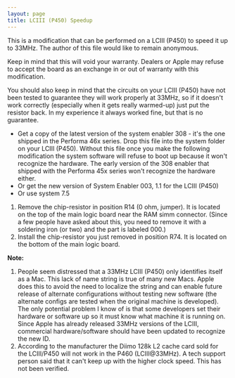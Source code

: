 ```yaml
---
layout: page
title: LCIII (P450) Speedup
---
```


This is a modification that can be performed on a LCIII (P450) to speed it up to 33MHz. The author of this file would like to remain anonymous. 

Keep in mind that this will void your warranty. Dealers or Apple may refuse to accept the board as an exchange in or out of warranty with this modification.

You should also keep in mind that the circuits on your LCIII (P450) have not been tested to guarantee they will work properly at 33MHz, so if it doesn't work correctly (especially when it gets really warmed-up) just put the resistor back. In my experience it always worked fine, but that is no guarantee.

* Get a copy of the latest version of the system enabler 308 - it's the one shipped in the Performa 46x series. Drop this file into the system folder on your LCIII (P450). Without this file once you make the following modification the system software will refuse to boot up because it won't recognize the hardware. The early version of the 308 enabler that shipped with the Performa 45x series won't recognize the hardware either.
* Or get the new version of System Enabler 003, 1.1 for the LCIII (P450)
* Or use system 7.5

1. Remove the chip-resistor in position R14 (0 ohm, jumper). It is located on the top of the main logic board near the RAM simm connector. (Since a few people have asked about this, you need to remove it with a soldering iron (or two) and the part is labeled 000.)
1. Install the chip-resistor you just removed in position R74. It is located on the bottom of the main logic board.

**Note:**

1. People seem distressed that a 33MHz LCIII (P450) only identifies itself as a Mac. This lack of name string is true of many new Macs. Apple does this to avoid the need to localize the string and can enable future release of alternate configurations without testing new software (the alternate configs are tested when the original machine is developed). The only potential problem I know of is that some developers set their hardware or software up so it must know what machine it is running on. Since Apple has already released 33MHz versions of the LCIII, commercial hardware/software should have been updated to recognize the new ID.
1. According to the manufacturer the Diimo 128k L2 cache card sold for the LCIII/P450 will not work in the P460 (LCIII@33MHz). A tech support person said that it can't keep up with the higher clock speed. This has not been verified.
